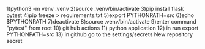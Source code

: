 1)python3 -m venv .venv
2)source .venv/bin/activate
3)pip install flask pytest
4)pip freeze > requirements.txt
5)export PYTHONPATH=src
6)echo $PYTHONPATH
7)deactivate
8)source .venv/bin/activate
9)enter command "pytest" from root
10) git hub actions
11) python application
12) in run export PYTHONPATH=src
13) in github go to the settings/secrets New repository secret
